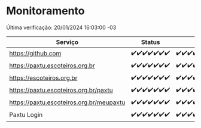 # Monitoramento

Última verificação: 20/01/2024 16:03:00 -03

|Serviço|Status|Últimas 24h|
|---|---|---|
|https://github.com|<span title="2024-01-13: OK=24">✔️</span><span title="2024-01-14: OK=24">✔️</span><span title="2024-01-15: OK=24">✔️</span><span title="2024-01-16: OK=24">✔️</span><span title="2024-01-17: OK=24">✔️</span><span title="2024-01-18: OK=24">✔️</span><span title="2024-01-19: OK=19">✔️</span>|<span title="19/01/2024 16:03:00 -03 : 200">✔️</span><span title="19/01/2024 17:07:00 -03 : 200">✔️</span><span title="19/01/2024 18:04:00 -03 : 200">✔️</span><span title="19/01/2024 19:05:00 -03 : 200">✔️</span><span title="19/01/2024 20:05:00 -03 : 200">✔️</span><span title="19/01/2024 21:31:00 -03 : 200">✔️</span><span title="19/01/2024 22:45:00 -03 : 200">✔️</span><span title="19/01/2024 23:20:00 -03 : 200">✔️</span><span title="20/01/2024 00:07:00 -03 : 200">✔️</span><span title="20/01/2024 01:07:00 -03 : 200">✔️</span><span title="20/01/2024 02:06:00 -03 : 200">✔️</span><span title="20/01/2024 03:08:00 -03 : 200">✔️</span><span title="20/01/2024 04:04:00 -03 : 200">✔️</span><span title="20/01/2024 05:07:00 -03 : 200">✔️</span><span title="20/01/2024 06:05:00 -03 : 200">✔️</span><span title="20/01/2024 07:05:00 -03 : 200">✔️</span><span title="20/01/2024 08:03:00 -03 : 200">✔️</span><span title="20/01/2024 09:10:00 -03 : 200">✔️</span><span title="20/01/2024 10:06:00 -03 : 200">✔️</span><span title="20/01/2024 11:03:00 -03 : 200">✔️</span><span title="20/01/2024 12:04:00 -03 : 200">✔️</span><span title="20/01/2024 13:06:00 -03 : 200">✔️</span><span title="20/01/2024 14:04:00 -03 : 200">✔️</span><span title="20/01/2024 15:07:00 -03 : 200">✔️</span><span title="20/01/2024 16:03:00 -03 : 200">✔️</span>|
|https://paxtu.escoteiros.org.br|<span title="2024-01-13: OK=24">✔️</span><span title="2024-01-14: OK=24">✔️</span><span title="2024-01-15: OK=24">✔️</span><span title="2024-01-16: OK=24">✔️</span><span title="2024-01-17: OK=24">✔️</span><span title="2024-01-18: OK=24">✔️</span><span title="2024-01-19: OK=19">✔️</span>|<span title="19/01/2024 16:03:00 -03 : 200">✔️</span><span title="19/01/2024 17:07:00 -03 : 200">✔️</span><span title="19/01/2024 18:04:00 -03 : 200">✔️</span><span title="19/01/2024 19:05:00 -03 : 200">✔️</span><span title="19/01/2024 20:05:00 -03 : 200">✔️</span><span title="19/01/2024 21:31:00 -03 : 200">✔️</span><span title="19/01/2024 22:45:00 -03 : 200">✔️</span><span title="19/01/2024 23:20:00 -03 : 200">✔️</span><span title="20/01/2024 00:07:00 -03 : 200">✔️</span><span title="20/01/2024 01:07:00 -03 : 200">✔️</span><span title="20/01/2024 02:06:00 -03 : 200">✔️</span><span title="20/01/2024 03:08:00 -03 : 200">✔️</span><span title="20/01/2024 04:04:00 -03 : 200">✔️</span><span title="20/01/2024 05:07:00 -03 : 200">✔️</span><span title="20/01/2024 06:05:00 -03 : 200">✔️</span><span title="20/01/2024 07:05:00 -03 : 200">✔️</span><span title="20/01/2024 08:03:00 -03 : 200">✔️</span><span title="20/01/2024 09:10:00 -03 : 200">✔️</span><span title="20/01/2024 10:06:00 -03 : 200">✔️</span><span title="20/01/2024 11:03:00 -03 : 200">✔️</span><span title="20/01/2024 12:04:00 -03 : 200">✔️</span><span title="20/01/2024 13:06:00 -03 : 200">✔️</span><span title="20/01/2024 14:04:00 -03 : 200">✔️</span><span title="20/01/2024 15:07:00 -03 : 200">✔️</span><span title="20/01/2024 16:03:00 -03 : 200">✔️</span>|
|https://escoteiros.org.br|<span title="2024-01-13: OK=24">✔️</span><span title="2024-01-14: OK=24">✔️</span><span title="2024-01-15: OK=24">✔️</span><span title="2024-01-16: OK=24">✔️</span><span title="2024-01-17: OK=24">✔️</span><span title="2024-01-18: OK=24">✔️</span><span title="2024-01-19: OK=19">✔️</span>|<span title="19/01/2024 16:03:00 -03 : 200">✔️</span><span title="19/01/2024 17:07:00 -03 : 200">✔️</span><span title="19/01/2024 18:04:00 -03 : 200">✔️</span><span title="19/01/2024 19:05:00 -03 : 200">✔️</span><span title="19/01/2024 20:05:00 -03 : 200">✔️</span><span title="19/01/2024 21:31:00 -03 : 200">✔️</span><span title="19/01/2024 22:45:00 -03 : 200">✔️</span><span title="19/01/2024 23:20:00 -03 : 200">✔️</span><span title="20/01/2024 00:07:00 -03 : 200">✔️</span><span title="20/01/2024 01:07:00 -03 : 200">✔️</span><span title="20/01/2024 02:06:00 -03 : 200">✔️</span><span title="20/01/2024 03:08:00 -03 : 200">✔️</span><span title="20/01/2024 04:04:00 -03 : 200">✔️</span><span title="20/01/2024 05:07:00 -03 : 200">✔️</span><span title="20/01/2024 06:05:00 -03 : 200">✔️</span><span title="20/01/2024 07:05:00 -03 : 200">✔️</span><span title="20/01/2024 08:03:00 -03 : 200">✔️</span><span title="20/01/2024 09:10:00 -03 : 200">✔️</span><span title="20/01/2024 10:06:00 -03 : 200">✔️</span><span title="20/01/2024 11:03:00 -03 : 200">✔️</span><span title="20/01/2024 12:04:00 -03 : 200">✔️</span><span title="20/01/2024 13:06:00 -03 : 200">✔️</span><span title="20/01/2024 14:04:00 -03 : 200">✔️</span><span title="20/01/2024 15:07:00 -03 : 200">✔️</span><span title="20/01/2024 16:03:00 -03 : 200">✔️</span>|
|https://paxtu.escoteiros.org.br/paxtu|<span title="2024-01-13: OK=24">✔️</span><span title="2024-01-14: OK=24">✔️</span><span title="2024-01-15: OK=24">✔️</span><span title="2024-01-16: OK=24">✔️</span><span title="2024-01-17: OK=24">✔️</span><span title="2024-01-18: OK=24">✔️</span><span title="2024-01-19: OK=19">✔️</span>|<span title="19/01/2024 16:03:00 -03 : 200">✔️</span><span title="19/01/2024 17:07:00 -03 : 200">✔️</span><span title="19/01/2024 18:04:00 -03 : 200">✔️</span><span title="19/01/2024 19:05:00 -03 : 200">✔️</span><span title="19/01/2024 20:05:00 -03 : 200">✔️</span><span title="19/01/2024 21:31:00 -03 : 200">✔️</span><span title="19/01/2024 22:45:00 -03 : 200">✔️</span><span title="19/01/2024 23:20:00 -03 : 200">✔️</span><span title="20/01/2024 00:07:00 -03 : 200">✔️</span><span title="20/01/2024 01:07:00 -03 : 200">✔️</span><span title="20/01/2024 02:06:00 -03 : 200">✔️</span><span title="20/01/2024 03:08:00 -03 : 200">✔️</span><span title="20/01/2024 04:04:00 -03 : 200">✔️</span><span title="20/01/2024 05:07:00 -03 : 200">✔️</span><span title="20/01/2024 06:05:00 -03 : 200">✔️</span><span title="20/01/2024 07:05:00 -03 : 200">✔️</span><span title="20/01/2024 08:03:00 -03 : 200">✔️</span><span title="20/01/2024 09:10:00 -03 : 200">✔️</span><span title="20/01/2024 10:06:00 -03 : 200">✔️</span><span title="20/01/2024 11:03:00 -03 : 200">✔️</span><span title="20/01/2024 12:04:00 -03 : 200">✔️</span><span title="20/01/2024 13:06:00 -03 : 200">✔️</span><span title="20/01/2024 14:04:00 -03 : 200">✔️</span><span title="20/01/2024 15:07:00 -03 : 200">✔️</span><span title="20/01/2024 16:03:00 -03 : 200">✔️</span>|
|https://paxtu.escoteiros.org.br/meupaxtu|<span title="2024-01-13: OK=24">✔️</span><span title="2024-01-14: OK=24">✔️</span><span title="2024-01-15: OK=24">✔️</span><span title="2024-01-16: OK=24">✔️</span><span title="2024-01-17: OK=24">✔️</span><span title="2024-01-18: OK=24">✔️</span><span title="2024-01-19: OK=19">✔️</span>|<span title="19/01/2024 16:03:00 -03 : 200">✔️</span><span title="19/01/2024 17:07:00 -03 : 200">✔️</span><span title="19/01/2024 18:04:00 -03 : 200">✔️</span><span title="19/01/2024 19:05:00 -03 : 200">✔️</span><span title="19/01/2024 20:05:00 -03 : 200">✔️</span><span title="19/01/2024 21:31:00 -03 : 200">✔️</span><span title="19/01/2024 22:45:00 -03 : 200">✔️</span><span title="19/01/2024 23:20:00 -03 : 200">✔️</span><span title="20/01/2024 00:07:00 -03 : 200">✔️</span><span title="20/01/2024 01:07:00 -03 : 200">✔️</span><span title="20/01/2024 02:06:00 -03 : 200">✔️</span><span title="20/01/2024 03:08:00 -03 : 200">✔️</span><span title="20/01/2024 04:04:00 -03 : 200">✔️</span><span title="20/01/2024 05:07:00 -03 : 200">✔️</span><span title="20/01/2024 06:05:00 -03 : 200">✔️</span><span title="20/01/2024 07:05:00 -03 : 200">✔️</span><span title="20/01/2024 08:03:00 -03 : 200">✔️</span><span title="20/01/2024 09:10:00 -03 : 200">✔️</span><span title="20/01/2024 10:06:00 -03 : 200">✔️</span><span title="20/01/2024 11:03:00 -03 : 200">✔️</span><span title="20/01/2024 12:04:00 -03 : 200">✔️</span><span title="20/01/2024 13:06:00 -03 : 200">✔️</span><span title="20/01/2024 14:04:00 -03 : 200">✔️</span><span title="20/01/2024 15:07:00 -03 : 200">✔️</span><span title="20/01/2024 16:03:00 -03 : 200">✔️</span>|
|Paxtu Login|<span title="2024-01-13: OK=24">✔️</span><span title="2024-01-14: OK=24">✔️</span><span title="2024-01-15: OK=24">✔️</span><span title="2024-01-16: OK=24">✔️</span><span title="2024-01-17: OK=24">✔️</span><span title="2024-01-18: OK=24">✔️</span><span title="2024-01-19: OK=19">✔️</span>|<span title="19/01/2024 16:03:00 -03 : 200">✔️</span><span title="19/01/2024 17:07:00 -03 : 200">✔️</span><span title="19/01/2024 18:04:00 -03 : 200">✔️</span><span title="19/01/2024 19:05:00 -03 : 200">✔️</span><span title="19/01/2024 20:05:00 -03 : 200">✔️</span><span title="19/01/2024 21:31:00 -03 : 200">✔️</span><span title="19/01/2024 22:45:00 -03 : 200">✔️</span><span title="19/01/2024 23:20:00 -03 : 200">✔️</span><span title="20/01/2024 00:07:00 -03 : 200">✔️</span><span title="20/01/2024 01:07:00 -03 : 200">✔️</span><span title="20/01/2024 02:06:00 -03 : 200">✔️</span><span title="20/01/2024 03:08:00 -03 : 200">✔️</span><span title="20/01/2024 04:04:00 -03 : 200">✔️</span><span title="20/01/2024 05:07:00 -03 : 200">✔️</span><span title="20/01/2024 06:05:00 -03 : 200">✔️</span><span title="20/01/2024 07:05:00 -03 : 200">✔️</span><span title="20/01/2024 08:03:00 -03 : 200">✔️</span><span title="20/01/2024 09:10:00 -03 : 200">✔️</span><span title="20/01/2024 10:06:00 -03 : 200">✔️</span><span title="20/01/2024 11:03:00 -03 : 200">✔️</span><span title="20/01/2024 12:04:00 -03 : 200">✔️</span><span title="20/01/2024 13:06:00 -03 : 200">✔️</span><span title="20/01/2024 14:04:00 -03 : 200">✔️</span><span title="20/01/2024 15:07:00 -03 : 200">✔️</span><span title="20/01/2024 16:03:00 -03 : 200">✔️</span>|
